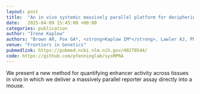 ```yaml
---
layout: post
title:  "An in vivo systemic massively parallel platform for deciphering animal tissue-specific regulatory function."
date:   2025-04-09 15:45:00 +00:00
categories: publication
author: "Irene Kaplow"
authors: "Brown AR, Fox GA*, <strong>Kaplow IM*</strong>, Lawler AJ, Phan BN, Gadey L, Wirthlin ME, Ramamurthy E, May GE, Chen Z, Su Q, McManus CJ, van der Weerd R, Pfenning AR"
venue: "Frontiers in Genetics"
pubmedlink: https://pubmed.ncbi.nlm.nih.gov/40270544/
code: https://github.com/pfenninglab/sysMPRA
---
```

We present a new method for quantifying enhancer activity across tissues in vivo in which we deliver a massively parallel reporter assay directly into a mouse.
